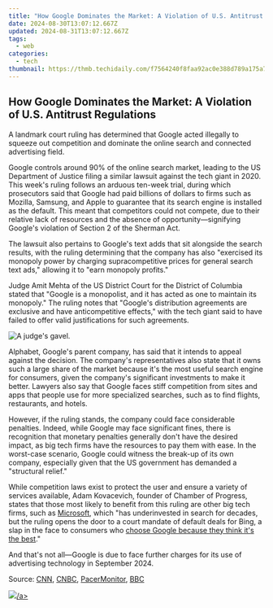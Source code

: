 ```yaml
---
title: "How Google Dominates the Market: A Violation of U.S. Antitrust Regulations"
date: 2024-08-30T13:07:12.667Z
updated: 2024-08-31T13:07:12.667Z
tags:
  - web
categories:
  - tech
thumbnail: https://thmb.techidaily.com/f7564240f8faa92ac0e388d789a175a79bd1b95533429025b3702f8272211ea0.jpg
---
```


## How Google Dominates the Market: A Violation of U.S. Antitrust Regulations

A landmark court ruling has determined that Google acted illegally to squeeze out competition and dominate the online search and connected advertising field.

 Google controls around 90% of the online search market, leading to the US Department of Justice filing a similar lawsuit against the tech giant in 2020\. This week's ruling follows an arduous ten-week trial, during which prosecutors said that Google had paid billions of dollars to firms such as Mozilla, Samsung, and Apple to guarantee that its search engine is installed as the default. This meant that competitors could not compete, due to their relative lack of resources and the absence of opportunity—signifying Google's violation of Section 2 of the Sherman Act.

 The lawsuit also pertains to Google's text adds that sit alongside the search results, with the ruling determining that the company has also "exercised its monopoly power by charging supracompetitive prices for general search text ads," allowing it to "earn monopoly profits."

 Judge Amit Mehta of the US District Court for the District of Columbia stated that "Google is a monopolist, and it has acted as one to maintain its monopoly." The ruling notes that "Google's distribution agreements are exclusive and have anticompetitive effects," with the tech giant said to have failed to offer valid justifications for such agreements.

![A judge's gavel.](https://static1.howtogeekimages.com/wordpress/wp-content/uploads/2022/06/judge.jpg) 

 Alphabet, Google's parent company, has said that it intends to appeal against the decision. The company's representatives also state that it owns such a large share of the market because it's the most useful search engine for consumers, given the company's significant investments to make it better. Lawyers also say that Google faces stiff competition from sites and apps that people use for more specialized searches, such as to find flights, restaurants, and hotels.

 However, if the ruling stands, the company could face considerable penalties. Indeed, while Google may face significant fines, there is recognition that monetary penalties generally don't have the desired impact, as big tech firms have the resources to pay them with ease. In the worst-case scenario, Google could witness the break-up of its own company, especially given that the US government has demanded a "structural relief."

 While competition laws exist to protect the user and ensure a variety of services available, Adam Kovacevich, founder of Chamber of Progress, states that those most likely to benefit from this ruling are other big tech firms, such as [Microsoft](https://twitter-clips.techidaily.com/2024-approved-troubleshoot-tweets-on-chrome-not-loading/), which "has underinvested in search for decades, but the ruling opens the door to a court mandate of default deals for Bing, a slap in the face to consumers who [choose Google because they think it's the best](https://ios-pokemon-go.techidaily.com/in-2024-reasons-why-pokemon-gps-does-not-work-on-apple-iphone-13-pro-max-drfone-by-drfone-virtual-ios/)."

 And that's not all—Google is due to face further charges for its use of advertising technology in September 2024.

 Source: [CNN](https://edition.cnn.com/2024/08/05/business/google-loses-antitrust-lawsuit-doj/index.html), [CNBC](https://www.cnbc.com/2024/08/05/google-loses-antitrust-case-over-search.html), [PacerMonitor](https://www.pacermonitor.com/view/VZTUTSQ/UNITED%5FSTATES%5FOF%5FAMERICA%5Fet%5Fal%5Fv%5FGOOGLE%5FLLC%5F%5Fdcdce-20-03010%5F%5F1033.0.pdf?mcid=tGE3TEOA), [BBC](https://www.bbc.co.uk/news/articles/c0k44x6mge3o)

<ins class="adsbygoogle"
     style="display:block"
     data-ad-format="autorelaxed"
     data-ad-client="ca-pub-7571918770474297"
     data-ad-slot="1223367746"></ins>



<ins class="adsbygoogle"
     style="display:block"
     data-ad-client="ca-pub-7571918770474297"
     data-ad-slot="8358498916"
     data-ad-format="auto"
     data-full-width-responsive="true"></ins>



<!-- affiliate ads begin -->
<a href="https://store.nero.com/order/checkout.php?PRODS=4729507&QTY=1&AFFILIATE=108875&CART=1"><img src="https://www.nero.com/nero-com-wAssets/img/banners/2023/TIU/Nero_TuneItUp_Screen_2.webp" border="0">/a>
<!-- affiliate ads end -->